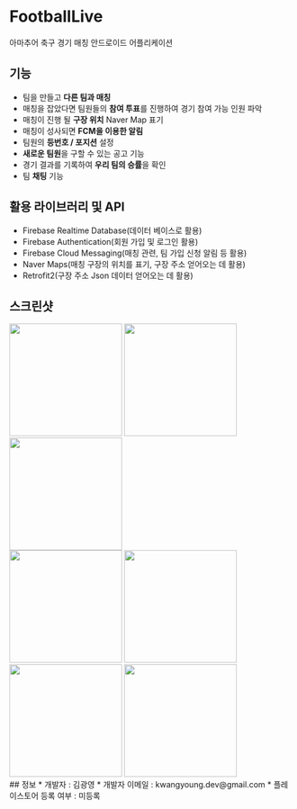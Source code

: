 # FootballLive
아마추어 축구 경기 매칭 안드로이드 어플리케이션

## 기능
  * 팀을 만들고 **다른 팀과 매칭**
  * 매칭을 잡았다면 팀원들의 **참여 투표**를 진행하여 경기 참여 가능 인원 파악
  * 매칭이 진행 될 **구장 위치** Naver Map 표기
  * 매칭이 성사되면 **FCM을 이용한 알림**
  * 팀원의 **등번호 / 포지션** 설정
  * **새로운 팀원**을 구할 수 있는 공고 기능
  * 경기 결과를 기록하여 **우리 팀의 승률**을 확인
  * 팀 **채팅** 기능
  
## 활용 라이브러리 및 API
  * Firebase Realtime Database(데이터 베이스로 활용)
  * Firebase Authentication(회원 가입 및 로그인 활용)
  * Firebase Cloud Messaging(매칭 관련, 팀 가입 신청 알림 등 활용)
  * Naver Maps(매칭 구장의 위치를 표기, 구장 주소 얻어오는 데 활용)
  * Retrofit2(구장 주소 Json 데이터 얻어오는 데 활용)
  
## 스크린샷
<div>
<img width="200" src="https://user-images.githubusercontent.com/59359891/76600847-15becd80-654b-11ea-87d7-01e293a2d3c1.jpg">
<img width="200" src="https://user-images.githubusercontent.com/59359891/76600884-296a3400-654b-11ea-88c2-edfc5ae91120.jpg">
<img width="200" src="https://user-images.githubusercontent.com/59359891/76600899-2ff8ab80-654b-11ea-811a-7d06aba38874.jpg">
</div>
<div>
<img width="200" src="https://user-images.githubusercontent.com/59359891/76600907-32f39c00-654b-11ea-89b5-c9d76083c604.jpg">
<img width="200" src="https://user-images.githubusercontent.com/59359891/76600909-35ee8c80-654b-11ea-8941-9daf8c48e3fb.jpg">
<img width="200" src="https://user-images.githubusercontent.com/59359891/76600911-3850e680-654b-11ea-8d3b-299087dc38f6.jpg">
<img width="200" src="https://user-images.githubusercontent.com/59359891/76600917-3a1aaa00-654b-11ea-952a-19856c766623.jpg">
</div>
## 정보
  * 개발자 : 김광영
  * 개발자 이메일 : kwangyoung.dev@gmail.com
  * 플레이스토어 등록 여부 : 미등록
  
